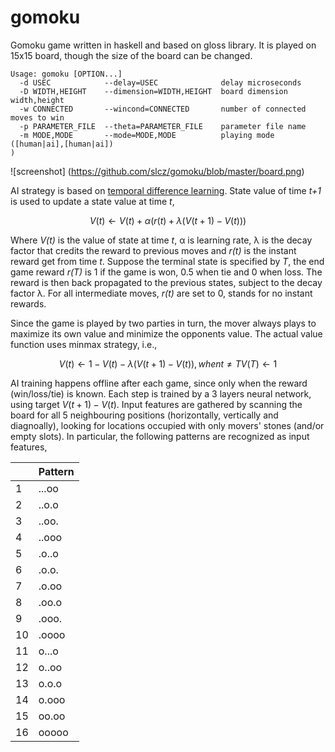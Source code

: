 # gomoku
Gomoku game written in haskell and based on gloss library. It is played on 15x15 board, though the size of the board can be changed.

```
Usage: gomoku [OPTION...]
  -d USEC            --delay=USEC              delay microseconds
  -D WIDTH,HEIGHT    --dimension=WIDTH,HEIGHT  board dimension width,height
  -w CONNECTED       --wincond=CONNECTED       number of connected moves to win
  -p PARAMETER_FILE  --theta=PARAMETER_FILE    parameter file name
  -m MODE,MODE       --mode=MODE,MODE          playing mode ([human|ai],[human|ai])
)
```

![screenshot] (https://github.com/slcz/gomoku/blob/master/board.png)

AI strategy is based on [temporal difference learning](http://en.wikipedia.org/wiki/Temporal_difference_learning). State value of time _t+1_ is used to update a state value at time _t_,
```math
        V(t) ← V(t) + α(r(t) + λ(V(t+1) - V(t)))
```
Where _V(t)_ is the value of state at time _t_, α is learning rate, λ is the decay factor that credits the reward to previous moves and _r(t)_ is the instant reward get from time _t_. Suppose the terminal state is specified by _T_, the end game reward _r(T)_ is 1 if the game is won, 0.5 when tie and 0 when loss. The reward is then back propagated to the previous states, subject to the decay factor λ. For all intermediate moves, _r(t)_ are set to 0, stands for no instant rewards.

Since the game is played by two parties in turn, the mover always plays to maximize its own value and minimize the opponents value. The actual value function uses minmax strategy, i.e.,
```math
        V(t) ← 1 - V(t) - λ(V(t+1) - V(t)), when t ≠ T
        V(T) ← 1
```

AI training happens offline after each game, since only when the reward (win/loss/tie) is known. Each step is trained by a 3 layers neural network, using target $V(t+1) - V(t)$. Input features are gathered by scanning the board for all 5 neighbouring positions (horizontally, vertically and diagnoally), looking for locations occupied with only movers' stones (and/or empty slots). In particular, the following patterns are recognized as input features,

| |Pattern|
|-|-----|
|1|...oo|
|2|..o.o|
|3|..oo.|
|4|..ooo|
|5|.o..o|
|6|.o.o.|
|7|.o.oo|
|8|.oo.o|
|9|.ooo.|
|10|.oooo|
|11|o...o|
|12|o..oo|
|13|o.o.o|
|14|o.ooo|
|15|oo.oo|
|16|ooooo|
